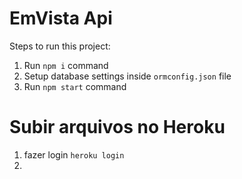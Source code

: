 # EmVista Api

Steps to run this project:

1. Run `npm i` command
2. Setup database settings inside `ormconfig.json` file
3. Run `npm start` command

# Subir arquivos no Heroku

1. fazer login `heroku login`
2. 